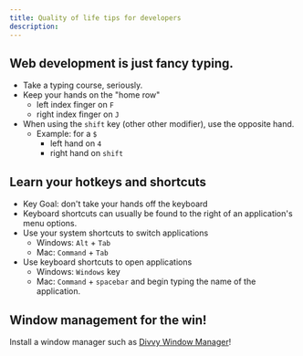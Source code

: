 ```yaml
---
title: Quality of life tips for developers
description:
---
```


## Web development is just fancy typing.
- Take a typing course, seriously.
- Keep your hands on the "home row"
    - left index finger on `F`
    - right index finger on `J`
- When using the `shift` key (other other modifier), use the opposite hand.
    - Example: for a `$` 
        - left hand on `4`
        - right hand on `shift`

## Learn your hotkeys and shortcuts
- Key Goal: don't take your hands off the keyboard
- Keyboard shortcuts can usually be found to the right of an application's menu options.
- Use your system shortcuts to switch applications
    - Windows: `Alt` + `Tab`
    - Mac: `Command` + `Tab`
- Use keyboard shortcuts to open applications
    - Windows: `Windows` key
    - Mac: `Command` + `spacebar` and begin typing the name of the application.

## Window management for the win!
Install a window manager such as [Divvy Window Manager](https://mizage.com/windivvy/)!
